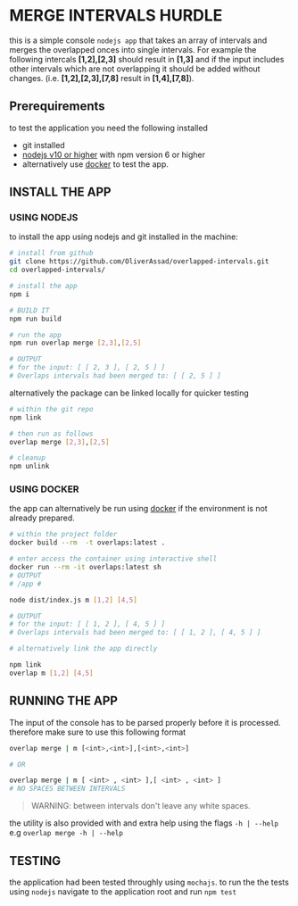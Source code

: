 # MERGE INTERVALS HURDLE

this is a simple console `nodejs app` that takes an array of intervals and merges the overlapped onces into single intervals. For example the following intercals **[1,2],[2,3]** should result in **[1,3]** and if the input includes other intervals which are not overlapping it should be added without changes. (i.e. **[1,2],[2,3],[7,8]** result in **[1,4],[7,8]**).


## Prerequirements 
to test the application you need the following installed 
- git installed 
- [nodejs v10 or higher](https://nodejs.org/en/) with npm version 6 or higher
- alternatively use [docker](https://www.docker.com) to test the app.

## INSTALL THE APP 

### USING NODEJS 
to install the app using nodejs and git installed in the machine: 

``` bash
# install from github
git clone https://github.com/OliverAssad/overlapped-intervals.git
cd overlapped-intervals/

# install the app 
npm i 

# BUILD IT
npm run build 

# run the app 
npm run overlap merge [2,3],[2,5]

# OUTPUT
# for the input: [ [ 2, 3 ], [ 2, 5 ] ]
# Overlaps intervals had been merged to: [ [ 2, 5 ] ]

```

alternatively the package can be linked locally for quicker testing 
``` bash
# within the git repo
npm link 

# then run as follows
overlap merge [2,3],[2,5]

# cleanup 
npm unlink
```

### USING DOCKER
the app can alternatively be run using [docker](docker.com) if the environment is not already prepared. 

``` bash
# within the project folder
docker build --rm  -t overlaps:latest .

# enter access the container using interactive shell 
docker run --rm -it overlaps:latest sh 
# OUTPUT 
# /app # 

node dist/index.js m [1,2] [4,5]

# OUTPUT
# for the input: [ [ 1, 2 ], [ 4, 5 ] ]
# Overlaps intervals had been merged to: [ [ 1, 2 ], [ 4, 5 ] ]

# alternatively link the app directly 

npm link 
overlap m [1,2] [4,5]

```



## RUNNING THE APP 
The input of the console has to be parsed properly before it is processed. therefore make sure to use this following format 

``` bash
overlap merge | m [<int>,<int>],[<int>,<int>] 

# OR 

overlap merge | m [ <int> , <int> ],[ <int> , <int> ]
# NO SPACES BETWEEN INTERVALS


```
> WARNING: between intervals don't leave any white spaces. 


the utility is also provided with and extra help using the flags `-h | --help` e.g `overlap merge -h | --help`

## TESTING 
the application had been tested throughly using `mochajs`. to run the the tests using `nodejs`  navigate to the application root and run `npm test`

